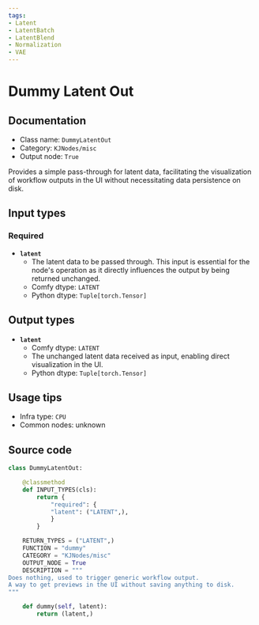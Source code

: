 ```yaml
---
tags:
- Latent
- LatentBatch
- LatentBlend
- Normalization
- VAE
---
```


# Dummy Latent Out
## Documentation
- Class name: `DummyLatentOut`
- Category: `KJNodes/misc`
- Output node: `True`

Provides a simple pass-through for latent data, facilitating the visualization of workflow outputs in the UI without necessitating data persistence on disk.
## Input types
### Required
- **`latent`**
    - The latent data to be passed through. This input is essential for the node's operation as it directly influences the output by being returned unchanged.
    - Comfy dtype: `LATENT`
    - Python dtype: `Tuple[torch.Tensor]`
## Output types
- **`latent`**
    - Comfy dtype: `LATENT`
    - The unchanged latent data received as input, enabling direct visualization in the UI.
    - Python dtype: `Tuple[torch.Tensor]`
## Usage tips
- Infra type: `CPU`
- Common nodes: unknown


## Source code
```python
class DummyLatentOut:

    @classmethod
    def INPUT_TYPES(cls):
        return {
            "required": {
            "latent": ("LATENT",),
            }
        }

    RETURN_TYPES = ("LATENT",)
    FUNCTION = "dummy"
    CATEGORY = "KJNodes/misc"
    OUTPUT_NODE = True
    DESCRIPTION = """
Does nothing, used to trigger generic workflow output.    
A way to get previews in the UI without saving anything to disk.
"""

    def dummy(self, latent):
        return (latent,)

```
